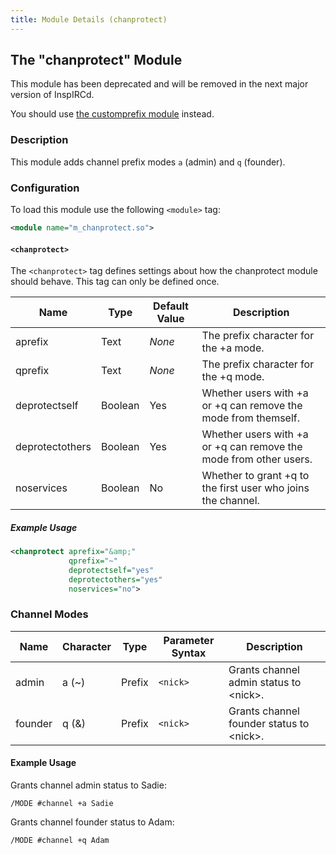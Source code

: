 ```yaml
---
title: Module Details (chanprotect)
---
```


## The "chanprotect" Module

<div class="alert alert-danger" role="alert" markdown="1">

This module has been deprecated and will be removed in the next major version of InspIRCd.

You should use [the customprefix module](/2/modules/customprefix) instead.

</div>

### Description

This module adds channel prefix modes `a` (admin) and `q` (founder).

### Configuration

To load this module use the following `<module>` tag:

```xml
<module name="m_chanprotect.so">
```

#### `<chanprotect>`

The `<chanprotect>` tag defines settings about how the chanprotect module should behave. This tag can only be defined once.

Name            | Type    | Default Value | Description
--------------- | ------- | ------------- | -----------
aprefix         | Text    | *None*        | The prefix character for the +a mode.
qprefix         | Text    | *None*        | The prefix character for the +q mode.
deprotectself   | Boolean | Yes           | Whether users with +a or +q can remove the mode from themself.
deprotectothers | Boolean | Yes           | Whether users with +a or +q can remove the mode from other users.
noservices      | Boolean | No            | Whether to grant +q to the first user who joins the channel.

##### Example Usage

```xml
<chanprotect aprefix="&amp;"
             qprefix="~"
             deprotectself="yes"
             deprotectothers="yes"
             noservices="no">
```

### Channel Modes

Name    | Character | Type      | Parameter Syntax | Description
------- | --------- | --------- | ---------------- | -----------
admin   | a (~)     | Prefix    | `<nick>`         | Grants channel admin status to &lt;nick&gt;.
founder | q (&amp;) | Prefix    | `<nick>`         | Grants channel founder status to &lt;nick&gt;.

#### Example Usage

Grants channel admin status to Sadie:

```plaintext
/MODE #channel +a Sadie
```

Grants channel founder status to Adam:

```plaintext
/MODE #channel +q Adam
```
